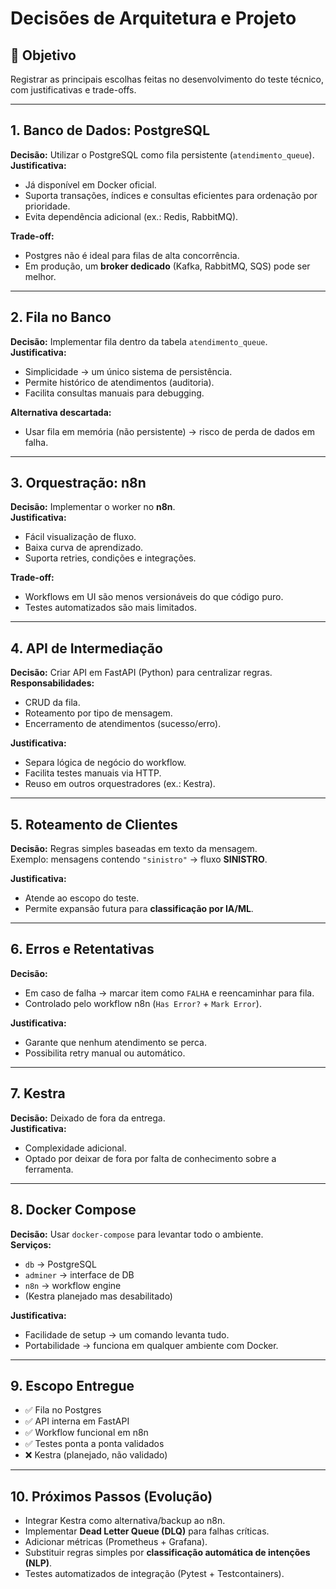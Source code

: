 # Decisões de Arquitetura e Projeto

## 🎯 Objetivo
Registrar as principais escolhas feitas no desenvolvimento do teste técnico, com justificativas e trade-offs.

---

## 1. Banco de Dados: PostgreSQL
**Decisão:** Utilizar o PostgreSQL como fila persistente (`atendimento_queue`).  
**Justificativa:**  
- Já disponível em Docker oficial.  
- Suporta transações, índices e consultas eficientes para ordenação por prioridade.  
- Evita dependência adicional (ex.: Redis, RabbitMQ).  

**Trade-off:**  
- Postgres não é ideal para filas de alta concorrência.  
- Em produção, um **broker dedicado** (Kafka, RabbitMQ, SQS) pode ser melhor.

---

## 2. Fila no Banco
**Decisão:** Implementar fila dentro da tabela `atendimento_queue`.  
**Justificativa:**  
- Simplicidade → um único sistema de persistência.  
- Permite histórico de atendimentos (auditoria).  
- Facilita consultas manuais para debugging.

**Alternativa descartada:**  
- Usar fila em memória (não persistente) → risco de perda de dados em falha.

---

## 3. Orquestração: n8n
**Decisão:** Implementar o worker no **n8n**.  
**Justificativa:**  
- Fácil visualização de fluxo.  
- Baixa curva de aprendizado.  
- Suporta retries, condições e integrações.  

**Trade-off:**  
- Workflows em UI são menos versionáveis do que código puro.  
- Testes automatizados são mais limitados.  

---

## 4. API de Intermediação
**Decisão:** Criar API em FastAPI (Python) para centralizar regras.  
**Responsabilidades:**  
- CRUD da fila.  
- Roteamento por tipo de mensagem.  
- Encerramento de atendimentos (sucesso/erro).  

**Justificativa:**  
- Separa lógica de negócio do workflow.  
- Facilita testes manuais via HTTP.  
- Reuso em outros orquestradores (ex.: Kestra).

---

## 5. Roteamento de Clientes
**Decisão:** Regras simples baseadas em texto da mensagem.  
Exemplo: mensagens contendo `"sinistro"` → fluxo **SINISTRO**.  

**Justificativa:**  
- Atende ao escopo do teste.  
- Permite expansão futura para **classificação por IA/ML**.

---

## 6. Erros e Retentativas
**Decisão:**  
- Em caso de falha → marcar item como `FALHA` e reencaminhar para fila.  
- Controlado pelo workflow n8n (`Has Error?` + `Mark Error`).  

**Justificativa:**  
- Garante que nenhum atendimento se perca.  
- Possibilita retry manual ou automático.

---

## 7. Kestra
**Decisão:** Deixado de fora da entrega.  
**Justificativa:**  
- Complexidade adicional.  
- Optado por deixar de fora por falta de conhecimento sobre a ferramenta.

---

## 8. Docker Compose
**Decisão:** Usar `docker-compose` para levantar todo o ambiente.  
**Serviços:**  
- `db` → PostgreSQL  
- `adminer` → interface de DB  
- `n8n` → workflow engine  
- (Kestra planejado mas desabilitado)  

**Justificativa:**  
- Facilidade de setup → um comando levanta tudo.  
- Portabilidade → funciona em qualquer ambiente com Docker.

---

## 9. Escopo Entregue
- ✅ Fila no Postgres  
- ✅ API interna em FastAPI  
- ✅ Workflow funcional em n8n  
- ✅ Testes ponta a ponta validados  
- ❌ Kestra (planejado, não validado)  

---

## 10. Próximos Passos (Evolução)
- Integrar Kestra como alternativa/backup ao n8n.  
- Implementar **Dead Letter Queue (DLQ)** para falhas críticas.  
- Adicionar métricas (Prometheus + Grafana).  
- Substituir regras simples por **classificação automática de intenções (NLP)**.  
- Testes automatizados de integração (Pytest + Testcontainers).
